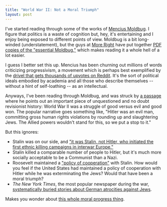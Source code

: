 ```yaml
---
title: "World War II: Not a Moral Triumph"
layout: post
---
```


I've started reading through some of the works of
[Mencius Moldbug](http://unqualified-reservations.blogspot.com/). I figure that
politics is a waste of cognition but, hey, it's entertaining and I enjoy being
exposed to different points of view. Moldbug is a bit long-winded (understatement), but the guys at [More Right](http://www.moreright.net/) have put together [PDF
copies of the "essential Moldbug,"](http://www.moreright.net/books/Mencius%20Moldbug/)
which makes reading it a whole hell of a lot easier. 

I guess I better set this up. Mencius has been churning out millions of words
criticizing progressivism, a movement which is perhaps best exemplified by the
[drivel that gets thousands of upvotes on Reddit](http://www.reddit.com/r/TrueReddit/top/). It's
the sort of political ideals embodied by academia and all those who describe
themselves -- without a hint of self-loathing -- as an intellectual. 

Anyways, I've been reading through Moldbug, and was struck by [a passage](http://unqualified-reservations.blogspot.com/2008/04/open-letter-pt-2-more-historical.html) where he points out an important
piece of unquestioned and no doubt revisionist history: World War II was a
struggle of good versus evil and good won. The popular narrative goes something
like, "Hitler was an evil man, committing gross human rights violations by
rounding up and slaughtering Jews. The Allied powers wouldn't stand for this, so
we put a stop to it."

But this ignores:

* Stalin was on our side, and ["it was Stalin, not Hitler, who initiated the
  first ethnic killing campaigns in interwar Europe."](http://www.nybooks.com/articles/archives/2011/mar/10/hitler-vs-stalin-who-killed-more/)
* Stalin killed a comparable number of people to Hitler, but
it's much more socially acceptable to be a Communist than a
Nazi.
* Roosevelt maintained a
  ["policy of cooperation"](http://www.nybooks.com/articles/archives/2013/mar/21/could-stalin-have-been-stopped/)
  with Stalin. How would you feel if the United States had maintained a policy
  of cooperation with Hitler while he was exterminating the Jews? Would that
  have been a moral triumph?
* *The New York Times*, the most popular newspaper during the war,
   [systematically buried stories about German atrocities against Jews](en.wikipedia.org/wiki/Buried_by_the_Times).
  
Makes you wonder about [this whole moral progress thing](http://paulgraham.com/say.html).
